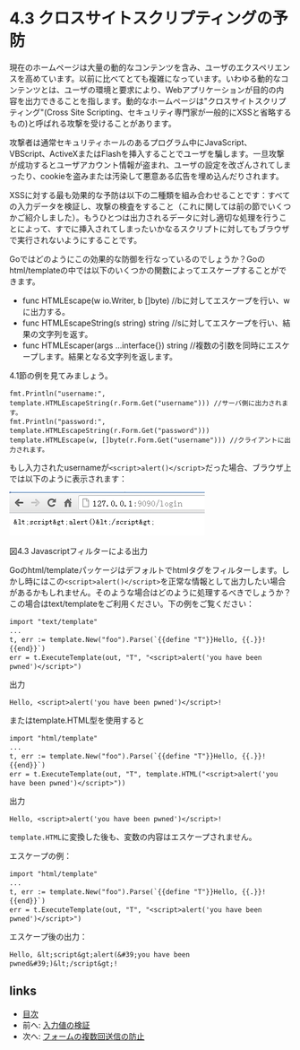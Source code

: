 # 4.3 クロスサイトスクリプティングの予防

現在のホームページは大量の動的なコンテンツを含み、ユーザのエクスペリエンスを高めています。以前に比べてとても複雑になっています。いわゆる動的なコンテンツとは、ユーザの環境と要求により、Webアプリケーションが目的の内容を出力できることを指します。動的なホームページは"クロスサイトスクリプティング"(Cross Site Scripting、セキュリティ専門家が一般的にXSSと省略するもの)と呼ばれる攻撃を受けることがあります。

攻撃者は通常セキュリティホールのあるプログラム中にJavaScript、VBScript、ActiveXまたはFlashを挿入することでユーザを騙します。一旦攻撃が成功するとユーザアカウント情報が盗まれ、ユーザの設定を改ざんされてしまったり、cookieを盗みまたは汚染して悪意ある広告を埋め込んだりされます。

XSSに対する最も効果的な予防は以下の二種類を組み合わせることです：すべての入力データを検証し、攻撃の検査をすること（これに関しては前の節でいくつかご紹介しました）。もうひとつは出力されるデータに対し適切な処理を行うことによって、すでに挿入されてしまったいかなるスクリプトに対してもブラウザで実行されないようにすることです。

Goではどのようにこの効果的な防御を行なっているのでしょうか？Goのhtml/templateの中では以下のいくつかの関数によってエスケープすることができます。

- func HTMLEscape(w io.Writer, b []byte)  //bに対してエスケープを行い、wに出力する。
- func HTMLEscapeString(s string) string  //sに対してエスケープを行い、結果の文字列を返す。
- func HTMLEscaper(args ...interface{}) string //複数の引数を同時にエスケープします。結果となる文字列を返します。


4.1節の例を見てみましょう。

	fmt.Println("username:", template.HTMLEscapeString(r.Form.Get("username"))) //サーバ側に出力されます。
	fmt.Println("password:", template.HTMLEscapeString(r.Form.Get("password")))
	template.HTMLEscape(w, []byte(r.Form.Get("username"))) //クライアントに出力されます。

もし入力されたusernameが`<script>alert()</script>`だった場合、ブラウザ上では以下のように表示されます：

![](images/4.3.escape.png?raw=true)

図4.3 Javascriptフィルターによる出力

Goのhtml/templateパッケージはデフォルトでhtmlタグをフィルターします。しかし時にはこの`<script>alert()</script>`を正常な情報として出力したい場合があるかもしれません。そのような場合はどのように処理するべきでしょうか？この場合はtext/templateをご利用ください。下の例をご覧ください：

	import "text/template"
	...
	t, err := template.New("foo").Parse(`{{define "T"}}Hello, {{.}}!{{end}}`)
	err = t.ExecuteTemplate(out, "T", "<script>alert('you have been pwned')</script>")

出力

	Hello, <script>alert('you have been pwned')</script>!

またはtemplate.HTML型を使用すると

	import "html/template"
	...
	t, err := template.New("foo").Parse(`{{define "T"}}Hello, {{.}}!{{end}}`)
	err = t.ExecuteTemplate(out, "T", template.HTML("<script>alert('you have been pwned')</script>"))

出力

	Hello, <script>alert('you have been pwned')</script>!

`template.HTML`に変換した後も、変数の内容はエスケープされません。　

エスケープの例：

	import "html/template"
	...
	t, err := template.New("foo").Parse(`{{define "T"}}Hello, {{.}}!{{end}}`)
	err = t.ExecuteTemplate(out, "T", "<script>alert('you have been pwned')</script>")

エスケープ後の出力：

	Hello, &lt;script&gt;alert(&#39;you have been pwned&#39;)&lt;/script&gt;!



## links
   * [目次](<preface.md>)
   * 前へ: [入力値の検証](<04.2.md>)
   * 次へ: [フォームの複数回送信の防止](<04.4.md>)


